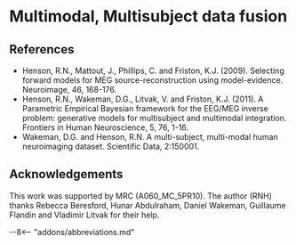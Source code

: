 # Multimodal, Multisubject data fusion 

## References

* Henson, R.N., Mattout, J., Phillips, C. and Friston, K.J. (2009).
Selecting forward models for MEG source-reconstruction using
model-evidence. Neuroimage, 46, 168-176.  
* Henson, R.N., Wakeman, D.G., Litvak, V. and Friston, K.J. (2011). A
Parametric Empirical Bayesian framework for the EEG/MEG inverse problem:
generative models for multisubject and multimodal integration. Frontiers
in Human Neuroscience, 5, 76, 1-16.  
* Wakeman, D.G. and Henson, R.N. A multi-subject, multi-modal human
neuroimaging dataset. Scientific Data, 2:150001.  

## Acknowledgements

This work was supported by MRC (A060_MC_5PR10). The author (RNH) thanks
Rebecca Beresford, Hunar Abdulraham, Daniel Wakeman, Guillaume Flandin
and Vladimir Litvak for their help.

[^1]: <http://www.fil.ion.ucl.ac.uk/spm/doc/papers/HensonEtAl_FiHN_11_PEB_MEEG.pdf>

[^2]: <http://www.nature.com/articles/sdata20151>

[^3]: On Linux, from the command line, you can type the following to
    download all of the relevant data from Subject 15:

    ```
    wget -r -nH –cut-dirs=3 ftp://ftp.mrc-cbu.cam.ac.uk/personal/rik.henson/wakemandg_hensonrn/Sub15/ -X "/*/*/*/*/DWI/,/*/*/*/*/FLASH/" –reject raw.fif
    ```

    On Windows, you can access the FTP server from the File Explorer and
    copy the entire folder on your hard disk. Alternatively, you can use
    dedicated software such as
    [FileZilla](https://filezilla-project.org/) or
    [WinSCP](http://winscp.net/).

[^4]: Note that you can create a MATLAB variable containing the weights
    of the F-contrast with `C = kron(eye(3),[1 0 0])`, and then enter
    `C`, `0.5*C(1,:)+0.5*C(2,:)-C(3,:)`, `C(1,:)`, `C(2,:)` and `C(3,:)`
    respectively for the 5 contrasts specified above.

--8<-- "addons/abbreviations.md"
